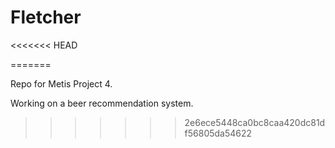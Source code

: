# Fletcher
<<<<<<< HEAD



=======
  
Repo for Metis Project 4.
  
Working on a beer recommendation system. 
>>>>>>> 2e6ece5448ca0bc8caa420dc81df56805da54622
